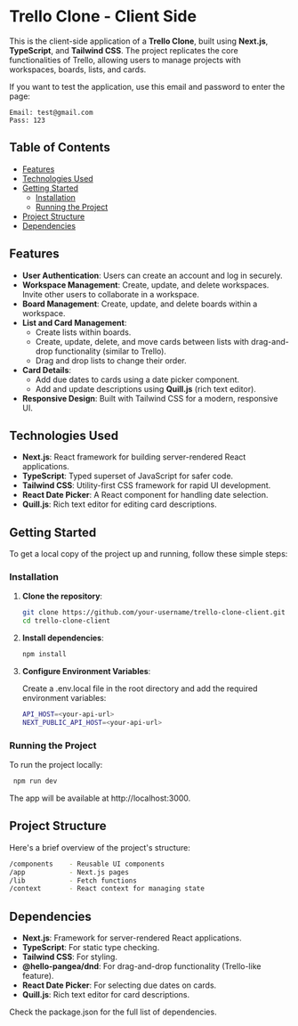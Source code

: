 # Trello Clone - Client Side

This is the client-side application of a **Trello Clone**, built using **Next.js**, **TypeScript**, and **Tailwind CSS**. The project replicates the core functionalities of Trello, allowing users to manage projects with workspaces, boards, lists, and cards.

If you want to test the application, use this email and password to enter the page:

    Email: test@gmail.com
    Pass: 123

## Table of Contents

- [Features](#features)
- [Technologies Used](#technologies-used)
- [Getting Started](#getting-started)
  - [Installation](#installation)
  - [Running the Project](#running-the-project)
- [Project Structure](#project-structure)
- [Dependencies](#dependencies)

## Features

- **User Authentication**: Users can create an account and log in securely.
- **Workspace Management**: Create, update, and delete workspaces. Invite other users to collaborate in a workspace.
- **Board Management**: Create, update, and delete boards within a workspace.
- **List and Card Management**:
  - Create lists within boards.
  - Create, update, delete, and move cards between lists with drag-and-drop functionality (similar to Trello).
  - Drag and drop lists to change their order.
- **Card Details**:
  - Add due dates to cards using a date picker component.
  - Add and update descriptions using **Quill.js** (rich text editor).
- **Responsive Design**: Built with Tailwind CSS for a modern, responsive UI.

## Technologies Used

- **Next.js**: React framework for building server-rendered React applications.
- **TypeScript**: Typed superset of JavaScript for safer code.
- **Tailwind CSS**: Utility-first CSS framework for rapid UI development.
- **React Date Picker**: A React component for handling date selection.
- **Quill.js**: Rich text editor for editing card descriptions.

## Getting Started

To get a local copy of the project up and running, follow these simple steps:

### Installation

1. **Clone the repository**:

    ```bash
   git clone https://github.com/your-username/trello-clone-client.git
   cd trello-clone-client
2. **Install dependencies**:
   ```bash
   npm install
3. **Configure Environment Variables**:

    Create a .env.local file in the root directory and add the required environment variables:
   ```bash
   API_HOST=<your-api-url>
   NEXT_PUBLIC_API_HOST=<your-api-url>
    ```

### Running the Project
  To run the project locally:
  ```bash
   npm run dev
  ```
  The app will be available at http://localhost:3000.

## Project Structure

Here's a brief overview of the project's structure:
```bash
/components    - Reusable UI components
/app           - Next.js pages
/lib           - Fetch functions
/context       - React context for managing state
```

## Dependencies
- **Next.js**: Framework for server-rendered React applications.
- **TypeScript**: For static type checking.
- **Tailwind CSS**: For styling.
- **@hello-pangea/dnd**: For drag-and-drop functionality (Trello-like feature).
- **React Date Picker**: For selecting due dates on cards.
- **Quill.js**: Rich text editor for card descriptions.

Check the package.json for the full list of dependencies.